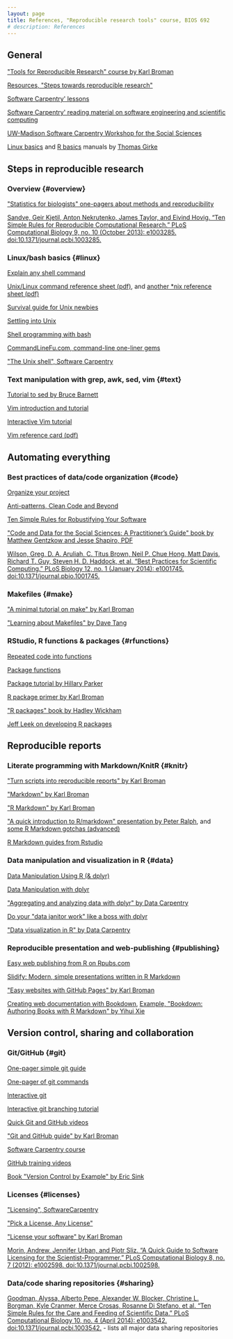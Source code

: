 ```yaml
---
layout: page
title: References, "Reproducible research tools" course, BIOS 692
# description: References 
---
```


## General

["Tools for Reproducible Research" course by Karl Broman](http://kbroman.org/Tools4RR/)

[Resources, "Steps towards reproducible research" ](http://kbroman.org/steps2rr/pages/resources.html)

[Software Carpentry' lessons](http://software-carpentry.org/lessons/)

[Software Carpentry' reading material on software engineering and scientific computing](http://software-carpentry.org/reading/)

[UW-Madison Software Carpentry Workshop for the Social Sciences](https://github.com/UW-Madison-ACI/boot-camps)

[Linux basics](https://sites.google.com/a/bioinformatics.ucr.edu/bioinformatics-manuals/home/linux-basics) and [R basics](https://sites.google.com/a/bioinformatics.ucr.edu/bioinformatics-manuals/home/R_BioCondManual) manuals by [Thomas Girke](http://girke.bioinformatics.ucr.edu/)

## Steps in reproducible research

### Overview {#overview}

["Statistics for biologists" one-pagers about methods and reproducibility](http://www.nature.com/collections/qghhqm)

[Sandve, Geir Kjetil, Anton Nekrutenko, James Taylor, and Eivind Hovig. “Ten Simple Rules for Reproducible Computational Research.” PLoS Computational Biology 9, no. 10 (October 2013): e1003285. doi:10.1371/journal.pcbi.1003285.](http://journals.plos.org/ploscompbiol/article?id=10.1371/journal.pcbi.1003285)

### Linux/bash basics {#linux}

[Explain any shell command](http://explainshell.com/)

[Unix/Linux command reference sheet (pdf)](https://files.fosswire.com/2007/08/fwunixref.pdf), and [another *nix reference sheet (pdf)](https://cheat-sheets.s3.amazonaws.com/linux-commands-cheat-sheet-new.pdf)

[Survival guide for Unix newbies](http://matt.might.net/articles/basic-unix/)

[Settling into Unix](http://matt.might.net/articles/settling-into-unix/)

[Shell programming with bash](http://matt.might.net/articles/bash-by-example/)

[CommandLineFu.com, command-line one-liner gems](http://www.commandlinefu.com/commands/browse)

["The Unix shell", Software Carpentry](https://swcarpentry.github.io/shell-novice/)

### Text manipulation with grep, awk, sed, vim {#text}

[Tutorial to sed by Bruce Barnett](http://www.grymoire.com/Unix/Sed.html)

[Vim introduction and tutorial](https://blog.interlinked.org/tutorials/vim_tutorial.html)

[Interactive Vim tutorial](http://www.openvim.com/)

[Vim reference card (pdf)](http://web.mit.edu/merolish/Public/vi-ref.pdf)

## Automating everything

### Best practices of data/code organization {#code}

[Organize your project](http://kbroman.org/steps2rr/pages/organize.html)

[Anti-patterns, Clean Code and Beyond](http://www.cbs.dtu.dk/courses/27610/clean_code_index.html)

[Ten Simple Rules for Robustifying Your Software](https://github.com/oicr-gsi/robust-paper)

["Code and Data for the Social Sciences: A Practitioner’s Guide" book by Matthew Gentzkow and Jesse Shapiro, PDF](https://web.stanford.edu/~gentzkow/research/CodeAndData.pdf)

[Wilson, Greg, D. A. Aruliah, C. Titus Brown, Neil P. Chue Hong, Matt Davis, Richard T. Guy, Steven H. D. Haddock, et al. “Best Practices for Scientific Computing.” PLoS Biology 12, no. 1 (January 2014): e1001745. doi:10.1371/journal.pbio.1001745.](http://journals.plos.org/plosbiology/article?id=10.1371/journal.pbio.1001745)

### Makefiles {#make}

["A minimal tutorial on make" by Karl Broman](http://kbroman.org/minimal_make/)

["Learning about Makefiles" by Dave Tang](http://davetang.org/muse/2015/05/31/learning-about-makefiles/)

### RStudio, R functions & packages {#rfunctions}

[Repeated code into functions](http://kbroman.org/steps2rr/pages/functions.html)

[Package functions](http://kbroman.org/steps2rr/pages/packages.html)

[Package tutorial by Hillary Parker](https://hilaryparker.com/2014/04/29/writing-an-r-package-from-scratch/)

[R package primer by Karl Broman](http://kbroman.org/pkg_primer/)

["R packages" book by Hadley Wickham](http://r-pkgs.had.co.nz/)

[Jeff Leek on developing R packages](https://github.com/jtleek/rpackages)

## Reproducible reports

### Literate programming with Markdown/KnitR {#knitr}

["Turn scripts into reproducible reports" by Karl Broman](http://kbroman.org/steps2rr/pages/reports.html)

["Markdown" by Karl Broman](http://kbroman.org/knitr_knutshell/pages/markdown.html)

["R Markdown" by Karl Broman](http://kbroman.org/knitr_knutshell/pages/Rmarkdown.html)

["A quick introduction to R/markdown" presentation by Peter Ralph](http://petrelharp.github.io/r-markdown-tutorial/using-rmarkdown.slides.html), and [some R Markdown gotchas (advanced)](https://petrelharp.github.io/r-markdown-tutorial/gotchas.html)

[R Markdown guides from Rstudio](https://support.rstudio.com/hc/en-us/articles/205368677-R-Markdown-Dynamic-Documents-for-R)

### Data manipulation and visualization in R {#data}

[Data Manipulation Using R (& dplyr)](http://www.slideshare.net/Ram-N/data-manipulation-using-r-acm2014)

[Data Manipulation with dplyr](http://datascienceplus.com/data-manipulation-with-dplyr/)

["Aggregating and analyzing data with dplyr" by Data Carpentry](http://www.datacarpentry.org/R-genomics/04-dplyr.html)

[Do your "data janitor work" like a boss with dplyr](http://www.gettinggeneticsdone.com/2014/08/do-your-data-janitor-work-like-boss.html)

["Data visualization in R" by Data Carpentry](http://www.datacarpentry.org/R-genomics/05-data-visualization.html)

### Reproducible presentation and web-publishing {#publishing}

[Easy web publishing from R on Rpubs.com](http://rpubs.com/)

[Slidify: Modern, simple presentations written in R Markdown](https://benjaminlmoore.wordpress.com/2014/02/24/slidify-presentations-in-r-markdown/)

["Easy websites with GitHub Pages" by Karl Broman](http://kbroman.org/simple_site/)

[Creating web documentation with Bookdown](https://github.com/rstudio/bookdown), [Example, "Bookdown: Authoring Books with R Markdown" by Yihui Xie](https://bookdown.org/yihui/bookdown/)

## Version control, sharing and collaboration

### Git/GitHub {#git}

[One-pager simple git guide](https://rogerdudler.github.io/git-guide/)

[One-pager of git commands](https://github.com/kbroman/Tools4RR/blob/master/04_Git/GitCommands/git_notes.md)

[Interactive git](https://try.github.io/levels/1/challenges/1)

[Interactive git branching tutorial](http://learngitbranching.js.org/)

[Quick Git and GitHub videos](http://www.dataschool.io/git-and-github-videos-for-beginners/)

["Git and GitHub guide" by Karl Broman](http://kbroman.org/github_tutorial/)

[Software Carpentry course](https://swcarpentry.github.io/git-novice/)

[GitHub training videos](https://www.youtube.com/user/GitHubGuides/videos)

[Book "Version Control by Example" by Eric Sink](http://ericsink.com/vcbe/)

### Licenses {#licenses}

["Licensing", SoftwareCarpentry](https://swcarpentry.github.io/git-novice/11-licensing.html)

["Pick a License, Any License"](https://blog.codinghorror.com/pick-a-license-any-license/)

["License your software" by Karl Broman](http://kbroman.org/steps2rr/pages/licenses.html)

[Morin, Andrew, Jennifer Urban, and Piotr Sliz. “A Quick Guide to Software Licensing for the Scientist-Programmer.” PLoS Computational Biology 8, no. 7 (2012): e1002598. doi:10.1371/journal.pcbi.1002598.](http://journals.plos.org/ploscompbiol/article?id=10.1371/journal.pcbi.1002598)

### Data/code sharing repositories {#sharing}

[Goodman, Alyssa, Alberto Pepe, Alexander W. Blocker, Christine L. Borgman, Kyle Cranmer, Merce Crosas, Rosanne Di Stefano, et al. “Ten Simple Rules for the Care and Feeding of Scientific Data.” PLoS Computational Biology 10, no. 4 (April 2014): e1003542. doi:10.1371/journal.pcbi.1003542.](http://journals.plos.org/ploscompbiol/article?id=10.1371/journal.pcbi.1003542) - lists all major data sharing repositories

